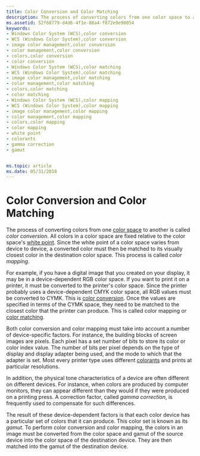 ```yaml
---
title: Color Conversion and Color Matching
description: The process of converting colors from one color space to another is called color conversion.
ms.assetid: 52f68779-d4d6-4f1e-88a4-f872e9e90054
keywords:
- Windows Color System (WCS),color conversion
- WCS (Windows Color System),color conversion
- image color management,color conversion
- color management,color conversion
- colors,color conversion
- color conversion
- Windows Color System (WCS),color matching
- WCS (Windows Color System),color matching
- image color management,color matching
- color management,color matching
- colors,color matching
- color matching
- Windows Color System (WCS),color mapping
- WCS (Windows Color System),color mapping
- image color management,color mapping
- color management,color mapping
- colors,color mapping
- color mapping
- white point
- colorants
- gamma correction
- gamut


ms.topic: article
ms.date: 05/31/2018
---
```


# Color Conversion and Color Matching

The process of converting colors from one [color space](c.md) to another is called *color conversion*. All colors in a color space are fixed relative to the color space's [white point](w.md). Since the white point of a color space varies from device to device, a converted color must then be matched to its visually closest color in the destination color space. This process is called *color mapping*.

For example, if you have a digital image that you created on your display, it may be in a device-dependent RGB color space. If you want to print it on a printer, it must be converted to the printer's color space. Since the printer probably uses a device-dependent CMYK color space, all RGB values must be converted to CYMK. This is [color conversion](c.md). Once the values are specified in terms of the CYMK space, they need to be matched to the closest color that the printer can produce. This is called color mapping or [color matching](c.md).

Both color conversion and color mapping must take into account a number of device-specific factors. For instance, the building blocks of screen images are pixels. Each pixel has a set number of bits to store its color or color index value. The number of bits per pixel depends on the type of display and display adapter being used, and the mode to which that the adapter is set. Most every printer type uses different [colorants](c.md) and prints at particular resolutions.

In addition, the physical tone characteristics of a device are often different on different devices. For instance, when colors are produced by computer monitors, they can appear different than they would if they were produced on a printing press. A correction factor, called *gamma correction*, is frequently used to compensate for such differences.

The result of these device-dependent factors is that each color device has a particular set of colors that it can produce. This color set is known as its *gamut*. To perform color conversion and color mapping, the colors in an image must be converted from the color space and gamut of the source device into the color space of the destination device. They are then matched into the gamut of the destination device.

 

 




